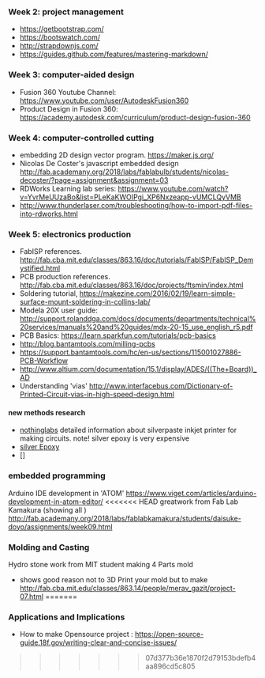 
### Week 2: project management
* https://getbootstrap.com/
* https://bootswatch.com/
* http://strapdownjs.com/
* https://guides.github.com/features/mastering-markdown/

### Week 3: computer-aided design
* Fusion 360 Youtube Channel: https://www.youtube.com/user/AutodeskFusion360
* Product Design in Fusion 360: https://academy.autodesk.com/curriculum/product-design-fusion-360

### Week 4: computer-controlled cutting
* embedding 2D design vector program. https://maker.js.org/
* Nicolas De Coster's javascript embedded design http://fab.academany.org/2018/labs/fablabulb/students/nicolas-decoster/?page=assignment&assignment=03
* RDWorks Learning lab series: https://www.youtube.com/watch?v=YvrMeUUzaBo&list=PLeKaKWOIPgi_XP6Nxzeapp-vUMCLQyVMB
* http://www.thunderlaser.com/troubleshooting/how-to-import-pdf-files-into-rdworks.html


### Week 5: electronics production
* FabISP references. http://fab.cba.mit.edu/classes/863.16/doc/tutorials/FabISP/FabISP_Demystified.html
* PCB production references. http://fab.cba.mit.edu/classes/863.16/doc/projects/ftsmin/index.html
* Soldering tutorial, https://makezine.com/2016/02/19/learn-simple-surface-mount-soldering-in-collins-lab/
* Modela 20X user guide: http://support.rolanddga.com/docs/documents/departments/technical%20services/manuals%20and%20guides/mdx-20-15_use_english_r5.pdf
* PCB Basics: https://learn.sparkfun.com/tutorials/pcb-basics
* http://blog.bantamtools.com/milling-pcbs
* https://support.bantamtools.com/hc/en-us/sections/115001027886-PCB-Workflow
* http://www.altium.com/documentation/15.1/display/ADES/((The+Board))_AD
* Understanding 'vias' http://www.interfacebus.com/Dictionary-of-Printed-Circuit-vias-in-high-speed-design.html
#### new methods research
* [nothinglabs](http://www.nothinglabs.com/no-etch-circuit-boards-on-your-laser-printer/) detailed information about silverpaste inkjet printer for making circuits. note! silver epoxy is very expensive
* [silver Epoxy](https://www.amazon.com/s/ref=nb_sb_noss?url=search-alias%3Daps&field-keywords=AA-DUCT+AD1)
* []



### embedded programming
Arduino IDE development in 'ATOM' https://www.viget.com/articles/arduino-development-in-atom-editor/
<<<<<<< HEAD
greatwork from Fab Lab Kamakura (showing all )
http://fab.academany.org/2018/labs/fablabkamakura/students/daisuke-doyo/assignments/week09.html

### Molding and Casting
Hydro stone work from MIT student making 4 Parts mold 
- shows good reason not to 3D Print your mold but to make
http://fab.cba.mit.edu/classes/863.14/people/merav_gazit/project-07.html
=======


### Applications and Implications
* How to make Opensource project : https://open-source-guide.18f.gov/writing-clear-and-concise-issues/
>>>>>>> 07d377b36e1870f2d79153bdefb4aa896cd5c805
